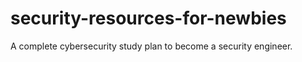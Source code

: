 # security-resources-for-newbies
A complete cybersecurity study plan to become a security engineer.
